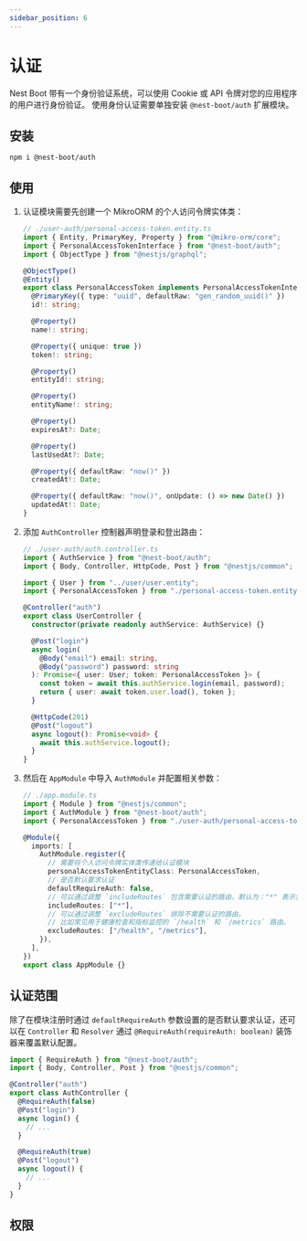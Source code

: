 ```yaml
---
sidebar_position: 6
---
```


# 认证

Nest Boot 带有一个身份验证系统，可以使用 Cookie 或 API 令牌对您的应用程序的用户进行身份验证。
使用身份认证需要单独安装 `@nest-boot/auth` 扩展模块。

## 安装

```shell
npm i @nest-boot/auth
```

## 使用

1. 认证模块需要先创建一个 MikroORM 的个人访问令牌实体类：

   ```typescript
   // ./user-auth/personal-access-token.entity.ts
   import { Entity, PrimaryKey, Property } from "@mikro-orm/core";
   import { PersonalAccessTokenInterface } from "@nest-boot/auth";
   import { ObjectType } from "@nestjs/graphql";

   @ObjectType()
   @Entity()
   export class PersonalAccessToken implements PersonalAccessTokenInterface {
     @PrimaryKey({ type: "uuid", defaultRaw: "gen_random_uuid()" })
     id!: string;

     @Property()
     name!: string;

     @Property({ unique: true })
     token!: string;

     @Property()
     entityId!: string;

     @Property()
     entityName!: string;

     @Property()
     expiresAt?: Date;

     @Property()
     lastUsedAt?: Date;

     @Property({ defaultRaw: "now()" })
     createdAt!: Date;

     @Property({ defaultRaw: "now()", onUpdate: () => new Date() })
     updatedAt!: Date;
   }
   ```

2. 添加 `AuthController` 控制器声明登录和登出路由：

   ```typescript
   // ./user-auth/auth.controller.ts
   import { AuthService } from "@nest-boot/auth";
   import { Body, Controller, HttpCode, Post } from "@nestjs/common";

   import { User } from "../user/user.entity";
   import { PersonalAccessToken } from "./personal-access-token.entity";

   @Controller("auth")
   export class UserController {
     constructor(private readonly authService: AuthService) {}

     @Post("login")
     async login(
       @Body("email") email: string,
       @Body("password") password: string
     ): Promise<{ user: User; token: PersonalAccessToken }> {
       const token = await this.authService.login(email, password);
       return { user: await token.user.load(), token };
     }

     @HttpCode(201)
     @Post("logout")
     async logout(): Promise<void> {
       await this.authService.logout();
     }
   }
   ```

3. 然后在 `AppModule` 中导入 `AuthModule` 并配置相关参数：

   ```typescript
   // ./app.module.ts
   import { Module } from "@nestjs/common";
   import { AuthModule } from "@nest-boot/auth";
   import { PersonalAccessToken } from "./user-auth/personal-access-token.entity";

   @Module({
     imports: [
       AuthModule.register({
         // 需要将个人访问令牌实体类传递给认证模块
         personalAccessTokenEntityClass: PersonalAccessToken,
         // 是否默认要求认证
         defaultRequireAuth: false,
         // 可以通过调整 `includeRoutes` 包含需要认证的路由，默认为："*" 表示包含所有路由。
         includeRoutes: ["*"],
         // 可以通过调整 `excludeRoutes` 排除不需要认证的路由。
         // 比如常见用于健康检查和指标监控的 `/health` 和 `/metrics` 路由。
         excludeRoutes: ["/health", "/metrics"],
       }),
     ],
   })
   export class AppModule {}
   ```

## 认证范围

除了在模块注册时通过 `defaultRequireAuth` 参数设置的是否默认要求认证，还可以在 `Controller` 和 `Resolver` 通过 `@RequireAuth(requireAuth: boolean)` 装饰器来覆盖默认配置。

```typescript
import { RequireAuth } from "@nest-boot/auth";
import { Body, Controller, Post } from "@nestjs/common";

@Controller("auth")
export class AuthController {
  @RequireAuth(false)
  @Post("login")
  async login() {
    // ...
  }

  @RequireAuth(true)
  @Post("logout")
  async logout() {
    // ...
  }
}
```

## 权限
